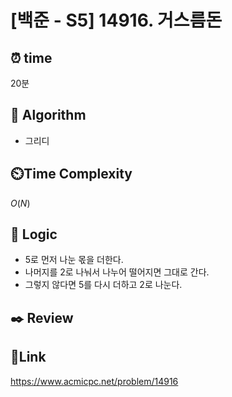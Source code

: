 # [백준 - S5] 14916. 거스름돈

## ⏰ **time**

20분

## :pushpin: **Algorithm**

- 그리디

## ⏲️**Time Complexity**

$O(N)$

## :round_pushpin: **Logic**
- 5로 먼저 나눈 몫을 더한다.
- 나머지를 2로 나눠서 나누어 떨어지면 그대로 간다.
- 그렇지 않다면 5를 다시 더하고 2로 나눈다.

## :black_nib: **Review**


## 📡**Link**

https://www.acmicpc.net/problem/14916

